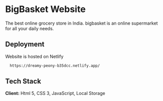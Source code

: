 
# BigBasket Website

The best online grocery store in India. bigbasket is an online supermarket for all your daily needs.


## Deployment

Website is hosted on Netlify

```bash
  https://dreamy-peony-b35dcc.netlify.app/
```


## Tech Stack

**Client:** Html 5, CSS 3, JavaScript, Local Storage



